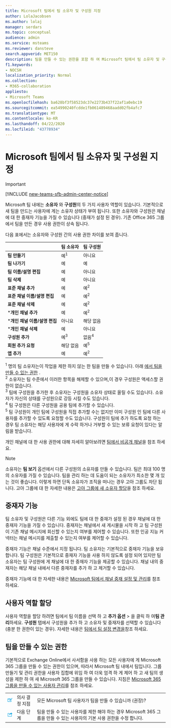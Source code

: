 ```yaml
---
title: Microsoft 팀에서 팀 소유자 및 구성원 지정
author: LolaJacobsen
ms.author: lolaj
manager: serdars
ms.topic: conceptual
audience: admin
ms.service: msteams
ms.reviewer: dansteve
search.appverid: MET150
description: 팀을 만들 수 있는 권한을 포함 하 여 Microsoft 팀에서 팀 소유자 및 구성원 역할 및 권한을 할당 하는 방법을 알아봅니다.
f1.keywords:
- NOCSH
localization_priority: Normal
ms.collection:
- M365-collaboration
appliesto:
- Microsoft Teams
ms.openlocfilehash: ba628bf3f58523dc37e2273b437f22af1a0ebc19
ms.sourcegitcommit: ea54990240fcdde1fb061489468aadd02fb4afc7
ms.translationtype: MT
ms.contentlocale: ko-KR
ms.lasthandoff: 04/22/2020
ms.locfileid: "43778934"
---
```

<a name="assign-team-owners-and-members-in-microsoft-teams"></a>Microsoft 팀에서 팀 소유자 및 구성원 지정
=================================================

> [!IMPORTANT]
> [!INCLUDE [new-teams-sfb-admin-center-notice](includes/new-teams-sfb-admin-center-notice.md)]

Microsoft 팀 내에는 **소유자** 와 **구성원**의 두 가지 사용자 역할이 있습니다. 기본적으로 새 팀을 만드는 사용자에 게는 소유자 상태가 부여 됩니다. 또한 소유자와 구성원은 채널에 대 한 중재자 기능을 가질 수 있습니다 (중재가 설정 된 경우). 기존 Office 365 그룹에서 팀을 만든 경우 사용 권한이 상속 됩니다.

다음 표에서는 소유자와 구성원 간의 사용 권한 차이를 보여 줍니다.


|                                   | 팀 소유자 | 팀 구성원 |
|-----------------------------------|------------|-------------|
|          **팀 만들기**          |    예<sup>1</sup>     |     아니요      |
|          **팀 나가기**           |    예     |     예     |
|  **팀 이름/설명 편집**   |    예     |     아니요      |
|          **팀 삭제**          |    예     |     아니요      |
|          **표준 채널 추가**          |    예     |    예<sup>2</sup>|
| **표준 채널 이름/설명 편집** |    예     |    예<sup>2</sup>|
|        **표준 채널 삭제**         |    예     |    예<sup>2</sup>|
|          ***개인 채널 추가**          |    예     |    예<sup>2</sup>|
| ***개인 채널 이름/설명 편집** |    아니요     |    해당 없음|
|        ***개인 채널 삭제**         |    예     |    아니요|
|          **구성원 추가**          |  예<sup>3</sup>   |     없음<sup>4</sup>    |
|          **회원 추가 요청**          |  해당 없음   |     예<sup>5</sup>     |
|           **앱 추가**            |    예     |    예<sup>2</sup>|

<sup>1</sup> 명의 팀 소유자는이 작업을 제한 하지 않는 한 팀을 만들 수 있습니다. 아래 [에서 팀을 만들 수 있는 권한](#permissions-to-create-teams) .<br>
<sup>2</sup> 소유자는 팀 수준에서 이러한 항목을 해제할 수 있으며,이 경우 구성원은 액세스할 권한이 없습니다.<br>
<sup>3</sup> 팀에 구성원을 추가한 후 소유자는 구성원을 소유자 상태로 올릴 수도 있습니다. 소유자가 자신의 상태를 구성원으로 강등 시킬 수도 있습니다.<br>
<sup>4</sup> 팀 구성원은 다른 구성원을 공용 팀에 추가할 수 있습니다.<br>
<sup>5</sup> 팀 구성원이 개인 팀에 구성원을 직접 추가할 수는 없지만 이미 구성원 인 팀에 다른 사용자를 추가할 수 있도록 요청할 수도 있습니다. 구성원이 팀에 추가 하도록 요청 하는 경우 팀 소유자는 해당 사용자에 게 수락 하거나 거부할 수 있는 보류 요청이 있다는 알림을 받습니다.

개인 채널에 대 한 사용 권한에 대해 자세히 알아보려면 [팀에서 비공개 채널](private-channels.md)을 참조 하세요.

> [!NOTE]
> 소유자는 **팀 보기** 옵션에서 다른 구성원의 소유자를 만들 수 있습니다. 팀은 최대 100 명의 소유자를 가질 수 있습니다. 팀을 관리 하는 데 도움이 되는 소유자가 최소한 몇 개 있는 것이 좋습니다. 이렇게 하면 단독 소유자가 조직을 떠나는 경우 고아 그룹도 차단 됩니다. 고아 그룹에 대 한 자세한 내용은 [고아 그룹에 새 소유자 할당](https://support.office.com/article/Assign-a-new-owner-to-an-orphaned-group-86bb3db6-8857-45d1-95c8-f6d540e45732)을 참조 하세요.

## <a name="moderator-capabilities"></a>중재자 기능

팀 소유자 및 구성원은 다른 기능 외에도 팀에 대 한 중재가 설정 된 경우 채널에 대 한 중재자 기능을 가질 수 있습니다. 중재자는 채널에서 새 게시물을 시작 하 고 팀 구성원이 기존 채널 메시지에 회신할 수 있는지 여부를 제어할 수 있습니다. 또한 인공 지능 커넥터는 채널 메시지를 제출할 수 있는지 여부를 제어할 수 있습니다.

중재자 기능은 채널 수준에서 지정 됩니다. 팀 소유자는 기본적으로 중재자 기능을 보유 합니다. 팀 구성원은 기본적으로 중재자 기능을 사용 하지 않도록 설정 되어 있지만 팀 소유자는 팀 구성원에 게 채널에 대 한 중재자 기능을 제공할 수 있습니다. 채널 내의 중재자는 해당 채널 내에서 다른 중재자를 추가 하 고 제거할 수 있습니다.

중재자 기능에 대 한 자세한 내용은 [Microsoft 팀에서 채널 중재 설정 및 관리](manage-channel-moderation-in-teams.md)를 참조 하세요.

## <a name="assign-a-user-role"></a>사용자 역할 할당

사용자 역할을 할당 하려면 팀에서 팀 이름을 선택 하 고 **추가 옵션** > 을 클릭 하 여**팀 관리**하세요. **구성원** 탭에서 구성원을 추가 하 고 소유자 및 중재자를 선택할 수 있습니다 (충분 한 권한이 있는 경우). 자세한 내용은 [팀에서 팀 설정 변경을](https://support.office.com/article/ce053b04-1b8e-4796-baa8-90dc427b3acc)참조 하세요.

## <a name="permissions-to-create-teams"></a>팀을 만들 수 있는 권한

기본적으로 Exchange Online에서 사서함을 사용 하는 모든 사용자에 게 Microsoft 365 그룹을 만들 수 있는 권한이 있으며, 따라서 Microsoft 팀 내에서 팀입니다. 그룹 만들기 및 관리 권한을 사용자 집합에 위임 하 여 더욱 엄격 하 게 제어 하 고 새 팀의 생성을 제한 하 여 새 Microsoft 365 그룹을 만들 수 있습니다. 지침은 [Microsoft 365 그룹을 만들 수 있는 사용자 관리](https://support.office.com/article/manage-who-can-create-office-365-groups-4c46c8cb-17d0-44b5-9776-005fced8e618)를 참조 하세요.


||||
|---------|---------|---------|
| ![결정 지점을 나타내는 아이콘](media/Assign_roles_and_permissions_in_Microsoft_Teams_image2.png)     |의사 결정 지점         |모든 Microsoft 팀 사용자가 팀을 만들 수 있습니까 (권장)?         |
| ![다음 단계를 나타내는 아이콘](media/Assign_roles_and_permissions_in_Microsoft_Teams_image3.png)    |다음 단계         |팀을 만들 수 있는 사용자를 제한 해야 하는 경우 Microsoft 365 그룹을 만들 수 있는 사용자의 기본 사용 권한을 수정 합니다.         |

